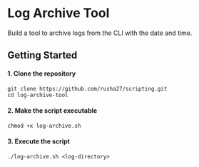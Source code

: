 # Log Archive Tool
Build a tool to archive logs from the CLI with the date and time.
## Getting Started
#### 1. Clone the repository
```
git clone https://github.com/rusha27/scripting.git
cd log-archive-tool
```
#### 2. Make the script executable
```
chmod +x log-archive.sh
```
#### 3. Execute the script
```
./log-archive.sh <log-directory>
```
